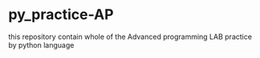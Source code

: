 # py_practice-AP
this repository contain whole of the Advanced programming LAB practice by python language
